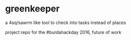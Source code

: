 # greenkeeper

a 4sq/sawrm like tool to check into tasks instead of places

project repo for the #burdahackday 2016, future of work
